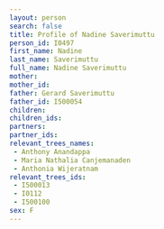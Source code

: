 ```yaml
---
layout: person
search: false
title: Profile of Nadine Saverimuttu
person_id: I0497
first_name: Nadine
last_name: Saverimuttu
full_name: Nadine Saverimuttu
mother: 
mother_id: 
father: Gerard Saverimuttu
father_id: I500054
children:
children_ids:
partners:
partner_ids:
relevant_trees_names:
 - Anthony Anandappa
 - Maria Nathalia Canjemanaden
 - Anthonia Wijeratnam
relevant_trees_ids:
 - I500013
 - I0112
 - I500100
sex: F
---
```


